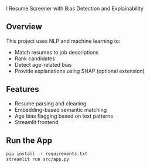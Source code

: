 I Resume Screener with Bias Detection and Explainability

## Overview
This project uses NLP and machine learning to:
- Match resumes to job descriptions
- Rank candidates
- Detect age-related bias
- Provide explanations using SHAP (optional extension)

## Features
- Resume parsing and cleaning
- Embedding-based semantic matching
- Age bias flagging based on text patterns
- Streamlit frontend

## Run the App
```bash
pip install -r requirements.txt
streamlit run src/app.py
